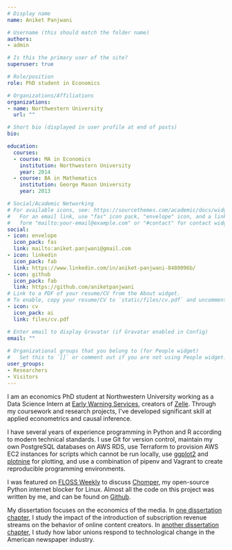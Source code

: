 ```yaml
---
# Display name
name: Aniket Panjwani

# Username (this should match the folder name)
authors:
- admin

# Is this the primary user of the site?
superuser: true

# Role/position
role: PhD student in Economics

# Organizations/Affiliations
organizations:
- name: Northwestern University
  url: ""

# Short bio (displayed in user profile at end of posts)
bio:

education:
  courses:
  - course: MA in Economics
    institution: Northwestern University
    year: 2014
  - course: BA in Mathematics
    institution: George Mason University
    year: 2013

# Social/Academic Networking
# For available icons, see: https://sourcethemes.com/academic/docs/widgets/#icons
#   For an email link, use "fas" icon pack, "envelope" icon, and a link in the
#   form "mailto:your-email@example.com" or "#contact" for contact widget.
social:
- icon: envelope
  icon_pack: fas
  link: mailto:aniket.panjwani@gmail.com
- icon: linkedin
  icon_pack: fab
  link: https://www.linkedin.com/in/aniket-panjwani-8480096b/
- icon: github
  icon_pack: fab
  link: https://github.com/aniketpanjwani
# Link to a PDF of your resume/CV from the About widget.
# To enable, copy your resume/CV to `static/files/cv.pdf` and uncomment the lines below.  
- icon: cv
  icon_pack: ai
  link: files/cv.pdf

# Enter email to display Gravatar (if Gravatar enabled in Config)
email: ""
  
# Organizational groups that you belong to (for People widget)
#   Set this to `[]` or comment out if you are not using People widget.  
user_groups:
- Researchers
- Visitors
---
```


I am an economics PhD student at Northwestern University working as a Data Science Intern at [Early Warning Services](https://earlywarning.com/), creators of [Zelle](https://www.zellepay.com/). Through my coursework and research projects, I've developed significant skill at applied econometrics and causal inference. 

I have several years of experience programming in Python and R according to modern technical standards. I use Git for version control, maintain my own PostgreSQL databases on AWS RDS, use Terraform to provision AWS EC2 instances for scripts which cannot be run locally, use [ggplot2](https://ggplot2.tidyverse.org/) and [plotnine](https://plotnine.readthedocs.io/en/stable/) for plotting, and use a combination of pipenv and Vagrant to create reproducible programming environments.

I was featured on [FLOSS Weekly](https://twit.tv/shows/floss-weekly/episodes/481) to discuss [Chomper](./project/chomper), my open-source Python internet blocker for Linux. Almost all the code on this project was written by me, and can be found on [Github](https://github.com/aniketpanjwani/chomper).

My dissertation focuses on the economics of the media. In [one dissertation chapter](./project/patreon), I study the impact of the introduction of subscription revenue streams on the behavior of online content creators. In [another dissertation chapter](./project/newspaper-strikes), I study how labor unions respond to technological change in the American newspaper industry.
